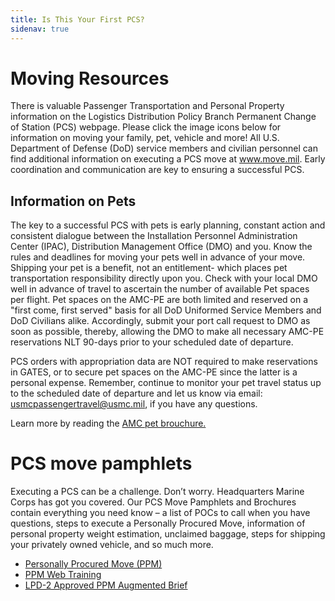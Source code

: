 ```yaml
---
title: Is This Your First PCS?
sidenav: true
---
```


# Moving Resources

There is valuable Passenger Transportation and Personal Property information on the Logistics Distribution Policy Branch Permanent Change of Station (PCS) webpage. Please click the image icons below for information on moving your family, pet, vehicle and more! All U.S. Department of Defense (DoD) service members and civilian personnel can find additional information on executing a PCS move at www.move.mil. Early coordination and communication are key to ensuring a successful PCS. 

## Information on Pets

The key to a successful PCS with pets is early planning, constant action and consistent dialogue between the Installation Personnel Administration Center (IPAC), Distribution Management Office (DMO) and you. Know the rules and deadlines for moving your pets well in advance of your move. Shipping your pet is a benefit, not an entitlement- which places pet transportation responsibility directly upon you.
Check with your local DMO well in advance of travel to ascertain the number of available Pet spaces per
flight. Pet spaces on the AMC-PE are both limited and reserved on a "first come, first served" basis for
all DoD Uniformed Service Members and DoD Civilians alike. Accordingly, submit your port call request
to DMO as soon as possible, thereby, allowing the DMO to make all necessary AMC-PE reservations NLT
90-days prior to your scheduled date of departure. 

PCS orders with appropriation data are NOT required to make reservations in GATES, or to secure pet spaces on the AMC-PE since the latter is a personal expense. Remember, continue to monitor your pet travel status up to the scheduled date of departure and let us know via email: usmcpassengertravel@usmc.mil, if you have any questions.

Learn more by reading the [AMC pet brouchure.](https://www.iandl.marines.mil/Portals/85/Docs/LPD/LPD/AMC%20Pet%20Brochure%20April%202018.pdf?ver=2019-02-28-092546-050) 

# PCS move pamphlets

Executing a PCS can be a challenge. Don’t worry. Headquarters Marine Corps has got you covered. Our PCS Move Pamphlets and Brochures contain everything you need know – a list of POCs to call when you have questions, steps to execute a Personally Procured Move, information of personal property weight estimation, unclaimed baggage, steps for shipping your privately owned vehicle, and so much more.

- [Personally Procured Move (PPM)](https://www.iandl.marines.mil/Portals/85/Docs/LPD/LPD/AppC02_PPMs%20Mod%201%20weight%20.pdf?ver=2019-03-22-091817-560)
- [PPM Web Training](https://www.iandl.marines.mil/Portals/85/Docs/LPD/LPD/USN%20USMC%20PPM%20webinar%20v3.pdf?ver=2019-03-22-091826-700)
- [LPD-2 Approved PPM Augmented Brief](https://www.iandl.marines.mil/Portals/85/Docs/LPD/LPD/LPD2%20Approved%20PPM%20Augmented%20Brief%2019%20Mar%202019.pptx?ver=2019-03-22-091817-560)


